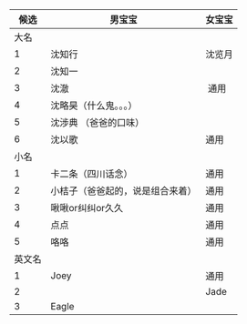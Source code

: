 | 候选 | 男宝宝 | 女宝宝 | 
| --- | --- | --- |
| 大名 |  |  |
| 1 | 沈知行  | 沈览月 | 
| 2 | 沈知一  |  |
| 3 | 沈澈  |  通用 |
| 4 | 沈略昊（什么鬼。。。） |  |
| 5 | 沈涉典 （爸爸的口味）|  | 
| 6 | 沈以歌 | 通用 |
| 小名 |  |  |
| 1 | 卡二条（四川话念）| 通用 |
| 2 | 小桔子（爸爸起的，说是组合来着）| 通用 |
| 3 | 啾啾or纠纠or久久  | 通用 |  
| 4 | 点点 | 通用 |
| 5 | 咯咯 | 通用 |
| 英文名 |  |  |
| 1 | Joey | 通用 |
| 2 |   | Jade |
| 3 | Eagle  |  | 
